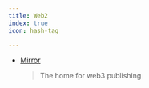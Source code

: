 ```yaml
---
title: Web2
index: true
icon: hash-tag

---
```


<!-- more -->

- [Mirror](https://mirror.xyz)
    > The home for web3 publishing